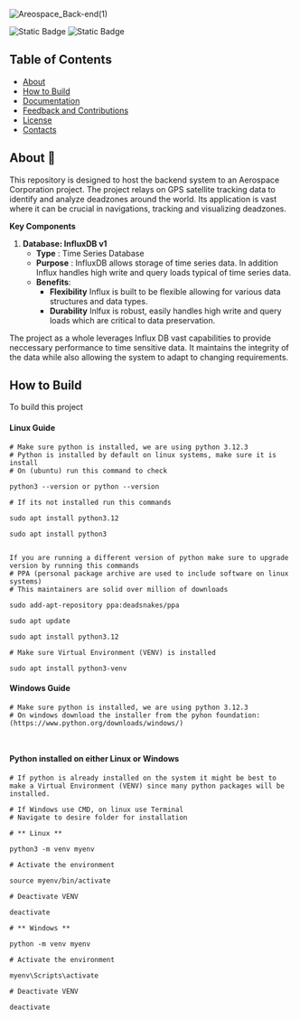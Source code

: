 
![Areospace_Back-end(1)](https://github.com/user-attachments/assets/aa1a1d24-5c08-4b74-94f8-1dd9288e60e1)

![Static Badge](https://img.shields.io/badge/Python-3.12.3-green)
![Static Badge](https://img.shields.io/badge/InfluxDB-v1.11.8.-%20purple)


## Table of Contents
- [About](#-about)
- [How to Build](#-how-to-build)
- [Documentation](#-documentation)
- [Feedback and Contributions](#-feedback-and-contributions)
- [License](#-license)
- [Contacts](#%EF%B8%8F-contacts)

## About 🚀
This repository is designed to host the backend system to an Aerospace Corporation project. The project relays on GPS satellite tracking data to identify and analyze deadzones around the world. Its application is vast where it can be crucial in navigations, tracking and visualizing deadzones.

**Key Components**
1. **Database: InfluxDB v1**
   + **Type** : Time Series Database
   + **Purpose** : InfluxDB allows storage of time series data. In addition Influx handles high write and query loads                     typical of time series data.
   + **Benefits**:
       - **Flexibility** Influx is built to be flexible allowing for various data structures and data types.
       - **Durability** Inlfux is robust, easily handles high write and query loads which are critical to data preservation.


The project as a whole leverages Influx DB vast capabilities to provide neccessary performance to time sensitive data. It maintains the integrity of the data while also allowing the system to adapt to changing requirements.


## How to Build

To build this project 
#### Linux Guide

```shell
# Make sure python is installed, we are using python 3.12.3
# Python is installed by default on linux systems, make sure it is install 
# On (ubuntu) run this command to check

python3 --version or python --version

# If its not installed run this commands

sudo apt install python3.12

sudo apt install python3


If you are running a different version of python make sure to upgrade version by running this commands
# PPA (personal package archive are used to include software on linux systems)
# This maintainers are solid over million of downloads

sudo add-apt-repository ppa:deadsnakes/ppa

sudo apt update

sudo apt install python3.12

# Make sure Virtual Environment (VENV) is installed

sudo apt install python3-venv

```


#### Windows Guide


```shell
# Make sure python is installed, we are using python 3.12.3
# On windows download the installer from the pyhon foundation: (https://www.python.org/downloads/windows/)



```

#### Python installed on either Linux or Windows 
```shell
# If python is already installed on the system it might be best to make a Virtual Environment (VENV) since many python packages will be installed.

# If Windows use CMD, on linux use Terminal
# Navigate to desire folder for installation

# ** Linux **

python3 -m venv myenv

# Activate the environment

source myenv/bin/activate

# Deactivate VENV

deactivate

# ** Windows **

python -m venv myenv

# Activate the environment

myenv\Scripts\activate

# Deactivate VENV

deactivate

```












